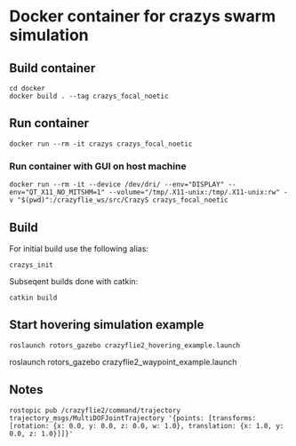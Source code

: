 # Docker container for crazys swarm simulation

## Build container
    cd docker
	docker build . --tag crazys_focal_noetic

## Run container
	docker run --rm -it crazys crazys_focal_noetic

### Run container with GUI on host machine
	docker run --rm -it --device /dev/dri/ --env="DISPLAY" --env="QT_X11_NO_MITSHM=1" --volume="/tmp/.X11-unix:/tmp/.X11-unix:rw" -v "$(pwd)":/crazyflie_ws/src/CrazyS crazys_focal_noetic

## Build
For initial build use the following alias:

	crazys_init

Subseqent builds done with catkin:

    catkin build

## Start hovering simulation example
	roslaunch rotors_gazebo crazyflie2_hovering_example.launch

  roslaunch rotors_gazebo crazyflie2_waypoint_example.launch

## Notes
    rostopic pub /crazyflie2/command/trajectory trajectory_msgs/MultiDOFJointTrajectory '{points: [transforms:[rotation: {x: 0.0, y: 0.0, z: 0.0, w: 1.0}, translation: {x: 1.0, y: 0.0, z: 1.0}]]}'
